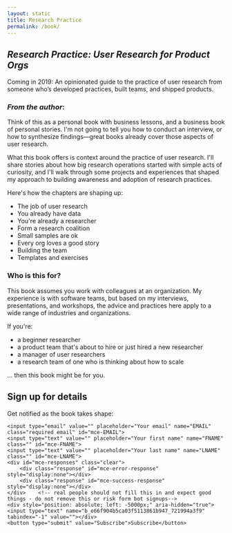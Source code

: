 ```yaml
---
layout: static
title: Research Practice
permalink: /book/
---
```

## _Research Practice: User Research for Product Orgs_

Coming in 2019: An opinionated guide to the practice of user research from someone who’s developed practices, built teams, and shipped products.

### _From the author_:
Think of this as a personal book with business lessons, and a business book of personal stories. I'm not going to tell you how to conduct an interview, or how to synthesize findings—great books already cover those aspects of user research.

What this book offers is context around the practice of user research. I'll share stories about how big research operations started with simple acts of curiosity, and I'll walk through some projects and experiences that shaped my approach to building awareness and adoption of research practices.

Here's how the chapters are shaping up:
* The job of user research
* You already have data
* You're already a researcher
* Form a research coalition
* Small samples are ok
* Every org loves a good story
* Building the team
* Templates and exercises

### Who is this for?
This book assumes you work with colleagues at an organization. My experience is with software teams, but based on my interviews, presentations, and workshops, the advice and practices here apply to a wide range of industries and organizations.

If you're:
* a beginner researcher
* a product team that's about to hire or just hired a new researcher
* a manager of user researchers
* a research team of one who is thinking about how to scale

… then this book might be for you.



## Sign up for details
Get notified as the book takes shape:

<!-- Begin MailChimp Signup Form -->
<div id="mc_embed_signup">
<form action="https://gregg.us13.list-manage.com/subscribe/post?u=e66f904b5ca03f5113861b947&amp;id=721994a3f9" method="post" id="mc-embedded-subscribe-form" name="mc-embedded-subscribe-form" class="validate" target="_blank" novalidate>


	<input type="email" value="" placeholder="Your email" name="EMAIL" class="required email" id="mce-EMAIL">
	<input type="text" value="" placeholder="Your first name" name="FNAME" class="" id="mce-FNAME">
	<input type="text" value="" placeholder="Your last name" name="LNAME" class="" id="mce-LNAME">
	<div id="mce-responses" class="clear">
		<div class="response" id="mce-error-response" style="display:none"></div>
		<div class="response" id="mce-success-response" style="display:none"></div>
	</div>    <!-- real people should not fill this in and expect good things - do not remove this or risk form bot signups-->
    <div style="position: absolute; left: -5000px;" aria-hidden="true"><input type="text" name="b_e66f904b5ca03f5113861b947_721994a3f9" tabindex="-1" value=""></div>
    <button type="submit" value="Subscribe">Subscribe</button>
</form>
</div>

<!--End mc_embed_signup-->
